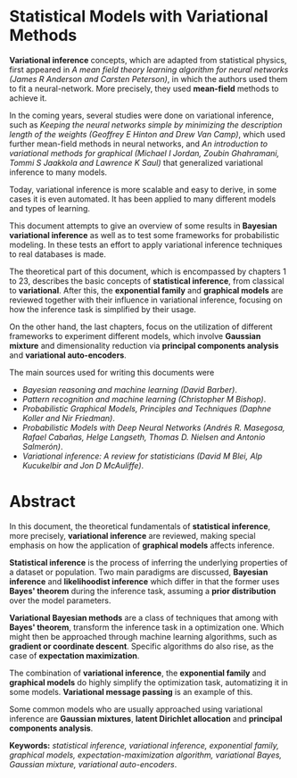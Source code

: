 # Statistical Models with Variational Methods


**Variational inference** concepts, which are adapted from statistical physics, first appeared in *A mean field theory learning algorithm for neural networks (James R Anderson and Carsten Peterson)*, in which the authors used them to fit a neural-network. More precisely, they used **mean-field** methods to achieve it.

In the coming years, several studies were done on variational inference, such as *Keeping the neural networks simple by minimizing the description length of the weights (Geoffrey E Hinton and Drew Van Camp)*, which used further mean-field methods in neural networks, and *An introduction to variational methods for graphical (Michael I Jordan, Zoubin Ghahramani, Tommi S Jaakkola and Lawrence K Saul)* that generalized variational inference to many models.

Today, variational inference is more scalable and easy to derive, in some cases it is even automated. It has been applied to many different models and types of learning.

This document attempts to give an overview of some results in **Bayesian variational inference** as well as to test some frameworks for probabilistic modeling. In these tests an effort to apply variational inference techniques to real databases is made.

The theoretical part of this document, which is encompassed by chapters 1 to 23, describes the basic concepts of **statistical inference**, from classical to **variational**. After this, the **exponential family** and **graphical models** are reviewed together with their influence in variational inference, focusing on how the inference task is simplified by their usage.

On the other hand, the last chapters, focus on the utilization of different frameworks to experiment different models, which involve **Gaussian mixture** and dimensionality reduction via **principal components analysis** and **variational auto-encoders**.

The main sources used for writing this documents were 
- *Bayesian reasoning and machine learning (David Barber)*.
- *Pattern recognition and machine learning (Christopher M Bishop)*.
- *Probabilistic Graphical Models, Principles and Techniques (Daphne Koller and Nir Friedman)*.
- *Probabilistic Models with Deep Neural Networks (Andrés R. Masegosa, Rafael Cabañas, Helge Langseth, Thomas D. Nielsen and Antonio Salmerón)*.
- *Variational inference: A review for statisticians (David M Blei, Alp Kucukelbir and Jon D McAuliffe)*.

# Abstract

In this document, the theoretical fundamentals of **statistical inference**, more precisely, **variational inference** are reviewed, making special emphasis on how the application of **graphical models** affects inference.

**Statistical inference** is the process of inferring the underlying properties of a dataset or population. Two main paradigms are discussed, **Bayesian inference** and **likelihoodist inference** which differ in that the former uses **Bayes' theorem** during the inference task, assuming a **prior distribution** over the model parameters.

**Variational Bayesian methods** are a class of techniques that among with **Bayes' theorem**, transform the inference task in a optimization one. Which might then be approached through machine learning algorithms, such as **gradient or coordinate descent**. Specific algorithms do also rise, as the case of **expectation maximization**.

The combination of **variational inference**, the **exponential family** and **graphical models** do highly simplify the optimization task, automatizing it in some models. **Variational message passing** is an example of this.

Some common models who are usually approached using variational inference are **Gaussian mixtures**, **latent Dirichlet allocation** and **principal components analysis**.


**Keywords:** *statistical inference, variational inference, exponential family, graphical models, expectation-maximization algorithm, variational Bayes, Gaussian mixture, variational auto-encoders*.
